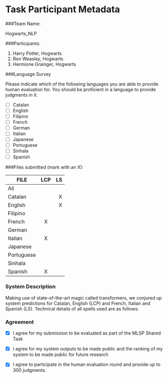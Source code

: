# Task Participant Metadata

###Team Name: 

Hogwarts_NLP

###Participants:

1. Harry Potter, Hogwarts
2. Ron Weasley, Hogwarts
3. Hermione Grainger, Hogwarts

###Language Survey

Please indicate which of the following languages you are able to provide human evaluation for. You should be proficient in a language to provide judgments in it.

 - [ ] Catalan
 - [ ] English
 - [ ] Filipino
 - [ ] French
 - [ ] German
 - [ ] Italian
 - [ ] Japanese
 - [ ] Portuguese
 - [ ] Sinhala
 - [ ] Spanish

###Files submitted (mark with an X):

| FILE        | LCP  | LS  |
| ------------|:----:|----:|
| All         |      |     |
| Catalan     |      |  X  |
| English     |      |  X  |
| Filipino    |      |     |
| French      |   X  |     |
| German      |      |     |
| Italian     |   X  |     |
| Japanese    |      |     |
| Portuguese  |      |     |
| Sinhala     |      |     |
| Spanish     |   X  |     |

### System Description

Making use of state-of-the-art magic called transformers, we conjured up system predictions for Catalan, English (LCP) and French, Italian and Spanish (LS). Technical details of all spells used are as follows:

### Agreement

- [X] I agree for my submission to be evaluated as part of the MLSP Shared Task
- [X] I agree for my system outputs to be made public and the ranking of my system to be made public for future research
- [X] I agree to participate in the human evaluation round and provide up to 300 judgments.

